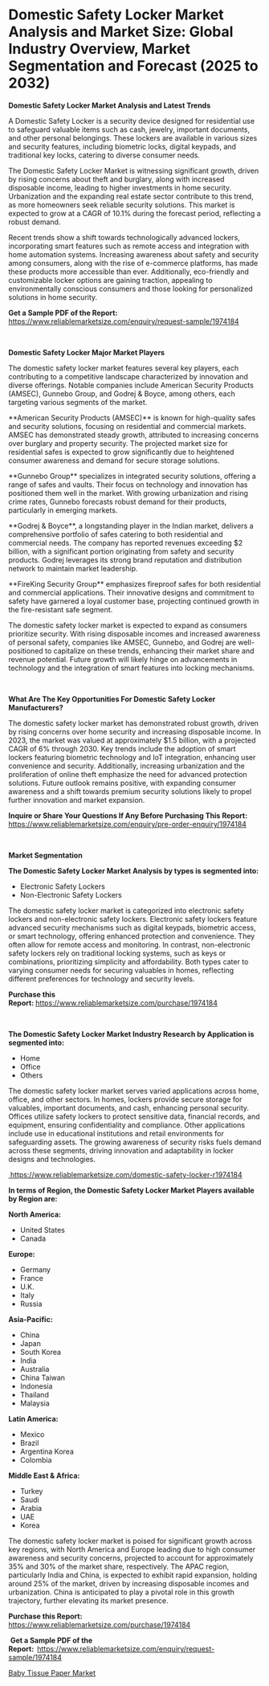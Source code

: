 <p><h1>Domestic Safety Locker Market Analysis and Market Size: Global Industry Overview, Market Segmentation and Forecast (2025 to 2032)</h1></p><p><strong>Domestic Safety Locker Market Analysis and Latest Trends</strong></p>
<p><p>A Domestic Safety Locker is a security device designed for residential use to safeguard valuable items such as cash, jewelry, important documents, and other personal belongings. These lockers are available in various sizes and security features, including biometric locks, digital keypads, and traditional key locks, catering to diverse consumer needs.</p><p>The Domestic Safety Locker Market is witnessing significant growth, driven by rising concerns about theft and burglary, along with increased disposable income, leading to higher investments in home security. Urbanization and the expanding real estate sector contribute to this trend, as more homeowners seek reliable security solutions. This market is expected to grow at a CAGR of 10.1% during the forecast period, reflecting a robust demand.</p><p>Recent trends show a shift towards technologically advanced lockers, incorporating smart features such as remote access and integration with home automation systems. Increasing awareness about safety and security among consumers, along with the rise of e-commerce platforms, has made these products more accessible than ever. Additionally, eco-friendly and customizable locker options are gaining traction, appealing to environmentally conscious consumers and those looking for personalized solutions in home security.</p></p>
<p><strong>Get a Sample PDF of the Report:&nbsp;</strong> <a href="https://www.reliablemarketsize.com/enquiry/request-sample/1974184?utm_campaign=2283&utm_medium=2&utm_source=Github&utm_content=ia&utm_term=10022025&utm_id=domestic-safety-locker">https://www.reliablemarketsize.com/enquiry/request-sample/1974184</a></p>
<p>&nbsp;</p>
<p><strong>Domestic Safety Locker Major Market Players</strong></p>
<p><p>The domestic safety locker market features several key players, each contributing to a competitive landscape characterized by innovation and diverse offerings. Notable companies include American Security Products (AMSEC), Gunnebo Group, and Godrej & Boyce, among others, each targeting various segments of the market.</p><p>**American Security Products (AMSEC)** is known for high-quality safes and security solutions, focusing on residential and commercial markets. AMSEC has demonstrated steady growth, attributed to increasing concerns over burglary and property security. The projected market size for residential safes is expected to grow significantly due to heightened consumer awareness and demand for secure storage solutions.</p><p>**Gunnebo Group** specializes in integrated security solutions, offering a range of safes and vaults. Their focus on technology and innovation has positioned them well in the market. With growing urbanization and rising crime rates, Gunnebo forecasts robust demand for their products, particularly in emerging markets.</p><p>**Godrej & Boyce**, a longstanding player in the Indian market, delivers a comprehensive portfolio of safes catering to both residential and commercial needs. The company has reported revenues exceeding $2 billion, with a significant portion originating from safety and security products. Godrej leverages its strong brand reputation and distribution network to maintain market leadership.</p><p>**FireKing Security Group** emphasizes fireproof safes for both residential and commercial applications. Their innovative designs and commitment to safety have garnered a loyal customer base, projecting continued growth in the fire-resistant safe segment.</p><p>The domestic safety locker market is expected to expand as consumers prioritize security. With rising disposable incomes and increased awareness of personal safety, companies like AMSEC, Gunnebo, and Godrej are well-positioned to capitalize on these trends, enhancing their market share and revenue potential. Future growth will likely hinge on advancements in technology and the integration of smart features into locking mechanisms.</p></p>
<p>&nbsp;</p>
<p><strong>What Are The Key Opportunities For Domestic Safety Locker Manufacturers?</strong></p>
<p><p>The domestic safety locker market has demonstrated robust growth, driven by rising concerns over home security and increasing disposable income. In 2023, the market was valued at approximately $1.5 billion, with a projected CAGR of 6% through 2030. Key trends include the adoption of smart lockers featuring biometric technology and IoT integration, enhancing user convenience and security. Additionally, increasing urbanization and the proliferation of online theft emphasize the need for advanced protection solutions. Future outlook remains positive, with expanding consumer awareness and a shift towards premium security solutions likely to propel further innovation and market expansion.</p></p>
<p><strong>Inquire or Share Your Questions If Any Before Purchasing This Report:</strong> <a href="https://www.reliablemarketsize.com/enquiry/pre-order-enquiry/1974184?utm_campaign=2283&utm_medium=2&utm_source=Github&utm_content=ia&utm_term=10022025&utm_id=domestic-safety-locker">https://www.reliablemarketsize.com/enquiry/pre-order-enquiry/1974184</a></p>
<p>&nbsp;</p>
<p><strong>Market Segmentation</strong></p>
<p><strong>The Domestic Safety Locker Market Analysis by types is segmented into:</strong></p>
<p><ul><li>Electronic Safety Lockers</li><li>Non-Electronic Safety Lockers</li></ul></p>
<p><p>The domestic safety locker market is categorized into electronic safety lockers and non-electronic safety lockers. Electronic safety lockers feature advanced security mechanisms such as digital keypads, biometric access, or smart technology, offering enhanced protection and convenience. They often allow for remote access and monitoring. In contrast, non-electronic safety lockers rely on traditional locking systems, such as keys or combinations, prioritizing simplicity and affordability. Both types cater to varying consumer needs for securing valuables in homes, reflecting different preferences for technology and security levels.</p></p>
<p><strong>Purchase this Report:&nbsp;</strong><a href="https://www.reliablemarketsize.com/purchase/1974184?utm_campaign=2283&utm_medium=2&utm_source=Github&utm_content=ia&utm_term=10022025&utm_id=domestic-safety-locker">https://www.reliablemarketsize.com/purchase/1974184</a></p>
<p>&nbsp;</p>
<p><strong>The Domestic Safety Locker Market Industry Research by Application is segmented into:</strong></p>
<p><ul><li>Home</li><li>Office</li><li>Others</li></ul></p>
<p><p>The domestic safety locker market serves varied applications across home, office, and other sectors. In homes, lockers provide secure storage for valuables, important documents, and cash, enhancing personal security. Offices utilize safety lockers to protect sensitive data, financial records, and equipment, ensuring confidentiality and compliance. Other applications include use in educational institutions and retail environments for safeguarding assets. The growing awareness of security risks fuels demand across these segments, driving innovation and adaptability in locker designs and technologies.</p></p>
<p><a href="https://www.reliablemarketsize.com/domestic-safety-locker-r1974184?utm_campaign=2283&utm_medium=2&utm_source=Github&utm_content=ia&utm_term=10022025&utm_id=domestic-safety-locker">&nbsp;https://www.reliablemarketsize.com/domestic-safety-locker-r1974184</a></p>
<p><strong>In terms of Region, the Domestic Safety Locker Market Players available by Region are:</strong></p>
<p>
    <p> <strong> North America: </strong>
        <ul>
            <li>United States</li>
            <li>Canada</li>
        </ul>
        </p> 
    <p> <strong> Europe: </strong>
        <ul>
            <li>Germany</li>
            <li>France</li>
            <li>U.K.</li>
            <li>Italy</li>
            <li>Russia</li>
        </ul>
        </p> 
    <p> <strong> Asia-Pacific: </strong>
        <ul>
            <li>China</li>
            <li>Japan</li>
            <li>South Korea</li>
            <li>India</li>
            <li>Australia</li>
            <li>China Taiwan</li>
            <li>Indonesia</li>
            <li>Thailand</li>
            <li>Malaysia</li>
        </ul>
        </p> 
    <p> <strong> Latin America: </strong>
        <ul>
            <li>Mexico</li>
            <li>Brazil</li>
            <li>Argentina Korea</li>
            <li>Colombia</li>
        </ul>
        </p> 
    <p> <strong> Middle East & Africa: </strong>
        <ul>
            <li>Turkey</li>
            <li>Saudi</li>
            <li>Arabia</li>
            <li>UAE</li>
            <li>Korea</li>
        </ul>
    </p>
    </p>
<p><p>The domestic safety locker market is poised for significant growth across key regions, with North America and Europe leading due to high consumer awareness and security concerns, projected to account for approximately 35% and 30% of the market share, respectively. The APAC region, particularly India and China, is expected to exhibit rapid expansion, holding around 25% of the market, driven by increasing disposable incomes and urbanization. China is anticipated to play a pivotal role in this growth trajectory, further elevating its market presence.</p></p>
<p><strong>Purchase this Report: </strong><a href="https://www.reliablemarketsize.com/purchase/1974184?utm_campaign=2283&utm_medium=2&utm_source=Github&utm_content=ia&utm_term=10022025&utm_id=domestic-safety-locker">https://www.reliablemarketsize.com/purchase/1974184</a></p>
<p>&nbsp;<strong>Get a Sample PDF of the Report:&nbsp;&nbsp;</strong><a href="https://www.reliablemarketsize.com/enquiry/request-sample/1974184?utm_campaign=2283&utm_medium=2&utm_source=Github&utm_content=ia&utm_term=10022025&utm_id=domestic-safety-locker">https://www.reliablemarketsize.com/enquiry/request-sample/1974184</a></p>
<p><strong></strong></p>
<p><p><a href="https://github.com/bornergabrielle89/Market-Research-Report-List-1/blob/main/baby-tissue-paper-market.md?utm_campaign=2283&utm_medium=2&utm_source=Github&utm_content=ia&utm_term=10022025&utm_id=domestic-safety-locker">Baby Tissue Paper Market</a></p></p>